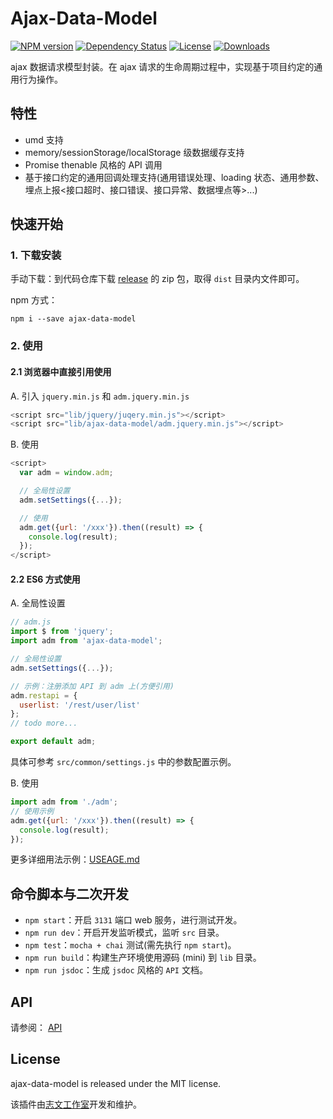 # Ajax-Data-Model

[![NPM version][npm-image]][npm-url]
[![Dependency Status][david-image]][david-url]
[![License][license-image]][license-url]
[![Downloads][downloads-image]][downloads-url]

ajax 数据请求模型封装。在 ajax 请求的生命周期过程中，实现基于项目约定的通用行为操作。

## 特性

* umd 支持
* memory/sessionStorage/localStorage 级数据缓存支持
* Promise thenable 风格的 API 调用
* 基于接口约定的通用回调处理支持(通用错误处理、loading 状态、通用参数、埋点上报<接口超时、接口错误、接口异常、数据埋点等>...)

## 快速开始

### 1. 下载安装

手动下载：到代码仓库下载 [release](https://github.com/lzwme/ajax-data-model/releases) 的 zip 包，取得 `dist` 目录内文件即可。

npm 方式：

```
npm i --save ajax-data-model
```

### 2. 使用

#### 2.1 浏览器中直接引用使用

A. 引入 `jquery.min.js` 和 `adm.jquery.min.js`

```javascript
<script src="lib/jquery/juqery.min.js"></script>
<script src="lib/ajax-data-model/adm.jquery.min.js"></script>
```

B. 使用

```javascript
<script>
  var adm = window.adm;

  // 全局性设置
  adm.setSettings({...});

  // 使用
  adm.get({url: '/xxx'}).then((result) => {
    console.log(result);
  });
</script>
```

#### 2.2 ES6 方式使用

A. 全局性设置

```javascript
// adm.js
import $ from 'jquery';
import adm from 'ajax-data-model';

// 全局性设置
adm.setSettings({...});

// 示例：注册添加 API 到 adm 上(方便引用)
adm.restapi = {
  userlist: '/rest/user/list'
};
// todo more...

export default adm;
```
具体可参考 `src/common/settings.js` 中的参数配置示例。

B. 使用

```javascript
import adm from './adm';
// 使用示例
adm.get({url: '/xxx'}).then((result) => {
  console.log(result);
});
```

更多详细用法示例：[USEAGE.md](https://github.com/lzwme/ajax-data-model/blob/master/USEAGE.md)

## 命令脚本与二次开发

* `npm start`：开启 `3131` 端口 web 服务，进行测试开发。
* `npm run dev`：开启开发监听模式，监听 `src` 目录。
* `npm test`：`mocha + chai` 测试(需先执行 `npm start`)。
* `npm run build`：构建生产环境使用源码 (mini) 到 `lib` 目录。
* `npm run jsdoc`：生成 `jsdoc` 风格的 `API` 文档。

## API

请参阅： [API](https://lzw.me/pages/demo/ajax-data-model/api/)

## License

ajax-data-model is released under the MIT license.

该插件由[志文工作室](http://lzw.me)开发和维护。

[npm-image]: https://img.shields.io/npm/v/ajax-data-model.svg?style=flat-square
[npm-url]: https://npmjs.org/package/ajax-data-model
[github-tag]: http://img.shields.io/github/tag/lzwme/ajax-data-model.svg?style=flat-square
[github-url]: https://github.com/lzwme/ajax-data-model/tags
[travis-image]: https://img.shields.io/travis/lzwme/ajax-data-model.svg?style=flat-square
[travis-url]: https://travis-ci.org/lzwme/ajax-data-model
[coveralls-image]: https://img.shields.io/coveralls/lzwme/ajax-data-model.svg?style=flat-square
[coveralls-url]: https://coveralls.io/r/lzwme/ajax-data-model?branch=master
[david-image]: http://img.shields.io/david/lzwme/ajax-data-model.svg?style=flat-square
[david-url]: https://david-dm.org/lzwme/ajax-data-model
[license-image]: http://img.shields.io/npm/l/ajax-data-model.svg?style=flat-square
[license-url]: LICENSE
[downloads-image]: http://img.shields.io/npm/dm/ajax-data-model.svg?style=flat-square
[downloads-url]: https://npmjs.org/package/ajax-data-model
